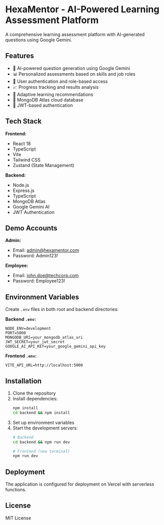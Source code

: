 # HexaMentor - AI-Powered Learning Assessment Platform

A comprehensive learning assessment platform with AI-generated questions using Google Gemini.

## Features

- 🤖 AI-powered question generation using Google Gemini
- 📊 Personalized assessments based on skills and job roles
- 👤 User authentication and role-based access
- 📈 Progress tracking and results analysis
- 🎯 Adaptive learning recommendations
- 💾 MongoDB Atlas cloud database
- 🔐 JWT-based authentication

## Tech Stack

**Frontend:**
- React 18
- TypeScript
- Vite
- Tailwind CSS
- Zustand (State Management)

**Backend:**
- Node.js
- Express.js
- TypeScript
- MongoDB Atlas
- Google Gemini AI
- JWT Authentication

## Demo Accounts

**Admin:**
- Email: admin@hexamentor.com
- Password: Admin123!

**Employee:**
- Email: john.doe@techcorp.com
- Password: Employee123!

## Environment Variables

Create `.env` files in both root and backend directories:

**Backend `.env`:**
```
NODE_ENV=development
PORT=5000
MONGODB_URI=your_mongodb_atlas_uri
JWT_SECRET=your_jwt_secret
GOOGLE_AI_API_KEY=your_google_gemini_api_key
```

**Frontend `.env`:**
```
VITE_API_URL=http://localhost:5000
```

## Installation

1. Clone the repository
2. Install dependencies:
   ```bash
   npm install
   cd backend && npm install
   ```
3. Set up environment variables
4. Start the development servers:
   ```bash
   # Backend
   cd backend && npm run dev
   
   # Frontend (new terminal)
   npm run dev
   ```

## Deployment

The application is configured for deployment on Vercel with serverless functions.

## License

MIT License

